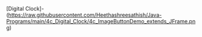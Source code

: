 [Digital Clock]-(https://raw.githubusercontent.com/Heethashreesathish/Java-Programs/main/4c_Digital_Clock/4c_ImageButtonDemo_extends_JFrame.png)
